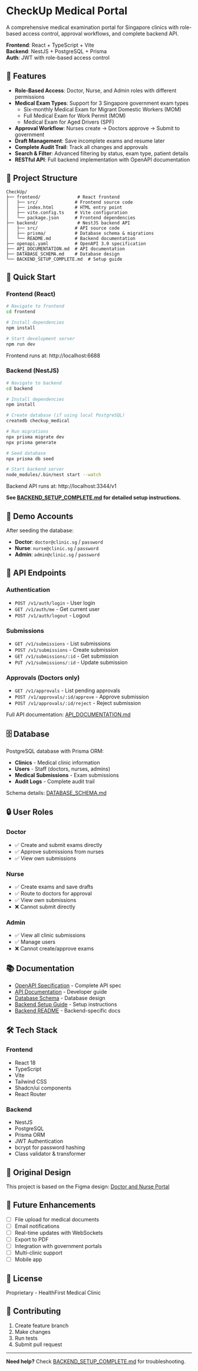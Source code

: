 # CheckUp Medical Portal

A comprehensive medical examination portal for Singapore clinics with role-based access control, approval workflows, and complete backend API.

**Frontend**: React + TypeScript + Vite  
**Backend**: NestJS + PostgreSQL + Prisma  
**Auth**: JWT with role-based access control

## 🌟 Features

- **Role-Based Access**: Doctor, Nurse, and Admin roles with different permissions
- **Medical Exam Types**: Support for 3 Singapore government exam types
  - Six-monthly Medical Exam for Migrant Domestic Workers (MOM)
  - Full Medical Exam for Work Permit (MOM)
  - Medical Exam for Aged Drivers (SPF)
- **Approval Workflow**: Nurses create → Doctors approve → Submit to government
- **Draft Management**: Save incomplete exams and resume later
- **Complete Audit Trail**: Track all changes and approvals
- **Search & Filter**: Advanced filtering by status, exam type, patient details
- **RESTful API**: Full backend implementation with OpenAPI documentation

## 📁 Project Structure

```
CheckUp/
├── frontend/              # React frontend
│   ├── src/              # Frontend source code
│   ├── index.html        # HTML entry point
│   ├── vite.config.ts    # Vite configuration
│   └── package.json      # Frontend dependencies
├── backend/               # NestJS backend API
│   ├── src/              # API source code
│   ├── prisma/           # Database schema & migrations
│   └── README.md         # Backend documentation
├── openapi.yaml          # OpenAPI 3.0 specification
├── API_DOCUMENTATION.md  # API documentation
├── DATABASE_SCHEMA.md    # Database design
└── BACKEND_SETUP_COMPLETE.md  # Setup guide
```

## 🚀 Quick Start

### Frontend (React)

```bash
# Navigate to frontend
cd frontend

# Install dependencies
npm install

# Start development server
npm run dev
```

Frontend runs at: http://localhost:6688

### Backend (NestJS)

```bash
# Navigate to backend
cd backend

# Install dependencies
npm install

# Create database (if using local PostgreSQL)
createdb checkup_medical

# Run migrations
npx prisma migrate dev
npx prisma generate

# Seed database
npx prisma db seed

# Start backend server
node_modules/.bin/nest start --watch
```

Backend API runs at: http://localhost:3344/v1

**See [BACKEND_SETUP_COMPLETE.md](BACKEND_SETUP_COMPLETE.md) for detailed setup instructions.**

## 🔐 Demo Accounts

After seeding the database:

- **Doctor**: `doctor@clinic.sg` / `password`
- **Nurse**: `nurse@clinic.sg` / `password`
- **Admin**: `admin@clinic.sg` / `password`

## 📡 API Endpoints

### Authentication
- `POST /v1/auth/login` - User login
- `GET /v1/auth/me` - Get current user
- `POST /v1/auth/logout` - Logout

### Submissions
- `GET /v1/submissions` - List submissions
- `POST /v1/submissions` - Create submission
- `GET /v1/submissions/:id` - Get submission
- `PUT /v1/submissions/:id` - Update submission

### Approvals (Doctors only)
- `GET /v1/approvals` - List pending approvals
- `POST /v1/approvals/:id/approve` - Approve submission
- `POST /v1/approvals/:id/reject` - Reject submission

Full API documentation: [API_DOCUMENTATION.md](API_DOCUMENTATION.md)

## 🗄️ Database

PostgreSQL database with Prisma ORM:

- **Clinics** - Medical clinic information
- **Users** - Staff (doctors, nurses, admins)
- **Medical Submissions** - Exam submissions
- **Audit Logs** - Complete audit trail

Schema details: [DATABASE_SCHEMA.md](DATABASE_SCHEMA.md)

## 🔒 User Roles

### Doctor
- ✅ Create and submit exams directly
- ✅ Approve submissions from nurses
- ✅ View own submissions

### Nurse
- ✅ Create exams and save drafts
- ✅ Route to doctors for approval
- ✅ View own submissions
- ❌ Cannot submit directly

### Admin
- ✅ View all clinic submissions
- ✅ Manage users
- ❌ Cannot create/approve exams

## 📚 Documentation

- [OpenAPI Specification](openapi.yaml) - Complete API spec
- [API Documentation](API_DOCUMENTATION.md) - Developer guide
- [Database Schema](DATABASE_SCHEMA.md) - Database design
- [Backend Setup Guide](BACKEND_SETUP_COMPLETE.md) - Setup instructions
- [Backend README](backend/README.md) - Backend-specific docs

## 🛠️ Tech Stack

### Frontend
- React 18
- TypeScript
- Vite
- Tailwind CSS
- Shadcn/ui components
- React Router

### Backend
- NestJS
- PostgreSQL
- Prisma ORM
- JWT Authentication
- bcrypt for password hashing
- Class validator & transformer

## 📝 Original Design

This project is based on the Figma design: [Doctor and Nurse Portal](https://www.figma.com/design/oawFd7xA0vEzbOcpyfA06x/Doctor-and-Nurse-Portal)

## 🔮 Future Enhancements

- [ ] File upload for medical documents
- [ ] Email notifications
- [ ] Real-time updates with WebSockets
- [ ] Export to PDF
- [ ] Integration with government portals
- [ ] Multi-clinic support
- [ ] Mobile app

## 📄 License

Proprietary - HealthFirst Medical Clinic

## 🤝 Contributing

1. Create feature branch
2. Make changes
3. Run tests
4. Submit pull request

---

**Need help?** Check [BACKEND_SETUP_COMPLETE.md](BACKEND_SETUP_COMPLETE.md) for troubleshooting.
